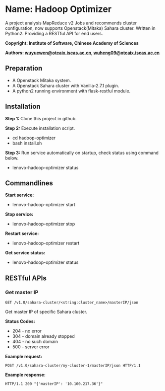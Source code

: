 # Name: Hadoop Optimizer
A project analysis MapReduce v2 Jobs and recommends cluster configuration, now supports Openstack(Mitaka) Sahara cluster. Written in Python2. Providing a RESTful API for end users.

**Copyright: Institute of Software, Chinese Academy of Sciences**

**Authors: wuyuewen@otcaix.iscas.ac.cn, wuheng09@otcaix.iscas.ac.cn**

## Preparation

- A Openstack Mitaka system.
- A Openstack Sahara cluster with Vanilla-2.7.1 plugin.
- A python2 running environment with flask-restful module.

## Installation

**Step 1:** Clone this project in github.

**Step 2:** Execute installation script.
- cd hadoop-optimizer
- bash install.sh

**Step 3:** Run service automatically on startup, check status using command below.
- lenovo-hadoop-optimizer status

## Commandlines

**Start service:**
- lenovo-hadoop-optimizer start

**Stop service:**
- lenovo-hadoop-optimizer stop

**Restart service:**
- lenovo-hadoop-optimizer restart

**Get service status:**
- lenovo-hadoop-optimizer status

## RESTful APIs
### Get master IP

```GET /v1.0/sahara-cluster/<string:cluster_name>/masterIP/json```

Get master IP of specific Sahara cluster.

**Status Codes:**

- 204 - no error
- 304 - domain already stopped
- 404 - no such domain
- 500 - server error

**Example request:**
```
POST /v1.0/sahara-cluster/my-cluster-1/masterIP/json HTTP/1.1
```

**Example response:**

```
HTTP/1.1 200 "{'masterIP': '10.100.217.36'}"
```
